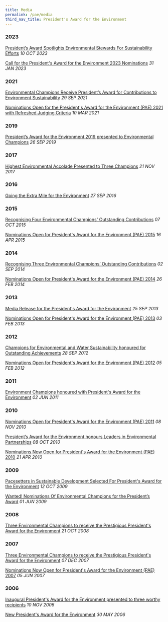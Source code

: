 ```yaml
---
title: Media
permalink: /pae/media
third_nav_title: President's Award for the Environment
---
```



### 2023

[President’s Award Spotlights Environmental Stewards For Sustainability Efforts](/files/Media-Release-Presidents-Award-for-the-Environment-2023.pdf) *10 OCT 2023*

[Call for the President's Award for the Environment 2023 Nominations](https://www.mse.gov.sg/resource-room/category/2023-01-31-press-release-on-call-for-the-presidents-award-for-the-environment-2023-nominations) *31 JAN 2023* 

### 2021

[Environmental Champions Receive President’s Award for Contributions to Environment Sustainability](/files/media-release-on-the-pae-2021.pdf) *29 SEP 2021*

[Nominations Open for the President's Award for the Environment (PAE) 2021 with Refreshed Judging Criteria](/images/pae/PAE2021_Nominations_Open.pdf)
*10 MAR 2021*

### 2019

[President’s Award for the Environment 2019 presented to Environmental Champions](https://www.nas.gov.sg/archivesonline/data/pdfdoc/MSE_20190926001.pdf)
*26 SEP 2019*

### 2017

[Highest Environmental Accolade Presented to Three Champions](https://www.nas.gov.sg/archivesonline/data/pdfdoc/MSE_20171121001.pdf)
*21 NOV 2017*

### 2016
[Going the Extra Mile for the Environment](https://www.nas.gov.sg/archivesonline/data/pdfdoc/MSE_20160927001.pdf)
*27 SEP 2016*

### 2015
[Recognising Four Environmental Champions' Outstanding Contributions](https://www.nas.gov.sg/archivesonline/data/pdfdoc/MSE_20151007001.pdf)
*07 OCT 2015*

[Nominations Open for President's Award for the Environment (PAE) 2015](https://www.nas.gov.sg/archivesonline/data/pdfdoc/MSE_20150316001.pdf)
*16 APR 2015*

### 2014
[Recognising Three Environmental Champions’ Outstanding Contributions](https://www.nas.gov.sg/archivesonline/data/pdfdoc/MSE_20140902001.pdf)
*02 SEP 2014*

[Nominations Open for President's Award for the Environment (PAE) 2014](https://www.nas.gov.sg/archivesonline/data/pdfdoc/MSE_20140226001.pdf)
*26 FEB 2014*

### 2013

[Media Release for the President's Award for the Environment](https://www.nas.gov.sg/archivesonline/data/pdfdoc/MSE_20130925002.pdf)
*25 SEP 2013*

[Nominations Open for President's Award for the Environment (PAE) 2013](https://www.nas.gov.sg/archivesonline/data/pdfdoc/MSE_20130203001.pdf)
*03 FEB 2013*

### 2012

[Champions for Environmental and Water Sustainability honoured for Outstanding Achievements](https://www.nas.gov.sg/archivesonline/data/pdfdoc/MSE_20120928001.pdf)
*28 SEP 2012*

[Nominations Open for President's Award for the Environment (PAE) 2012](https://www.nas.gov.sg/archivesonline/data/pdfdoc/MSE_20120205001.pdf)
*05 FEB 2012*

### 2011

[Environment Champions honoured with President's Award for the Environment](https://www.nas.gov.sg/archivesonline/data/pdfdoc/MSE_20110602001.pdf)
*02 JUN 2011*

### 2010

[Nominations Open for President's Award for the Environment (PAE) 2011](https://www.nas.gov.sg/archivesonline/data/pdfdoc/MSE_20101108001.pdf)
*08 NOV 2010*

[President’s Award for the Environment honours Leaders in Environmental Partnerships](https://www.nas.gov.sg/archivesonline/data/pdfdoc/MSE_20101008001.pdf)
*08 OCT 2010*

[Nominations Now Open for President's Award for the Environment (PAE) 2010](https://www.nas.gov.sg/archivesonline/data/pdfdoc/MSE_20100421001.pdf)
*21 APR 2010*

### 2009

[Pacesetters in Sustainable Development Selected For President's Award for the Environment](https://www.nas.gov.sg/archivesonline/data/pdfdoc/MSE_20091012001.pdf)
*12 OCT 2009*

[Wanted! Nominations Of Environmental Champions for the President’s Award](https://www.nas.gov.sg/archivesonline/data/pdfdoc/MSE_20090601001.pdf)
*01 JUN 2009*

### 2008

[Three Environmental Champions to receive the Prestigious President's Award for the Environment](https://www.nas.gov.sg/archivesonline/data/pdfdoc/MSE_20081021002.pdf)
*21 OCT 2008*

### 2007

[Three Environmental Champions to receive the Prestigious President's Award for the Environment](https://www.nas.gov.sg/archivesonline/data/pdfdoc/MSE_20071207001.pdf)
*07 DEC 2007*

[Nominations Now Open for President's Award for the Environment (PAE) 2007](https://www.nas.gov.sg/archivesonline/data/pdfdoc/MSE_20070605001.pdf)
*05 JUN 2007*

### 2006

[Inaugural President's Award for the Environment presented to three worthy recipients](https://www.nas.gov.sg/archivesonline/data/pdfdoc/MSE_20060530002.pdf)
*10 NOV 2006*

[New President's Award for the Environment](https://www.nas.gov.sg/archivesonline/data/pdfdoc/MSE_20060530002.pdf)
*30 MAY 2006*
